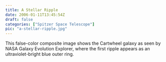 ```yaml
---
title: A Stellar Ripple
date: 2006-01-11T13:45:54Z
draft: false
categories: ["Spitzer Space Telescope"]
pic: "a-stellar-ripple.jpg"
---
```

This false-color composite image shows the Cartwheel galaxy as seen by NASA Galaxy Evolution Explorer, where the first ripple appears as an ultraviolet-bright blue outer ring.